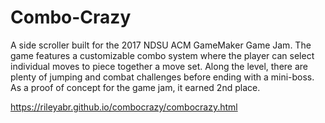 # Combo-Crazy
 
A side scroller built for the 2017 NDSU ACM GameMaker Game Jam. The game features a customizable combo system where the player can select individual moves to piece together a move set. Along the level, there are plenty of jumping and combat challenges before ending with a mini-boss. As a proof of concept for the game jam, it earned 2nd place.

<a href="https://rileyabr.github.io/combocrazy/combocrazy.html">https://rileyabr.github.io/combocrazy/combocrazy.html</a>

